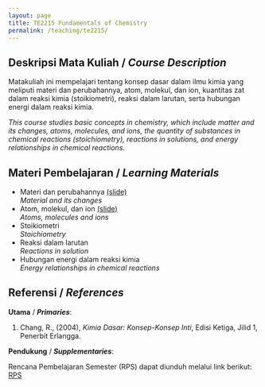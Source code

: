 ```yaml
---
layout: page
title: TE2215 Fundamentals of Chemistry
permalink: /teaching/te2215/
--- 
```


## Deskripsi Mata Kuliah / *Course Description*

Matakuliah ini mempelajari tentang konsep dasar dalam ilmu kimia yang meliputi materi dan perubahannya, atom, molekul, dan ion, kuantitas zat dalam reaksi kimia (stoikiometri), reaksi dalam larutan, serta hubungan energi dalam reaksi kimia.

*This course studies basic concepts in chemistry, which include matter and its changes, atoms, molecules, and ions, the quantity of substances in chemical reactions (stoichiometry), reactions in solutions, and energy relationships in chemical reactions.*

## Materi Pembelajaran / *Learning Materials*

* Materi dan perubahannya [(slide)](\teaching/te2215/Pendahuluan.pdf)
  <br>
  *Material and its changes*
* Atom, molekul, dan ion [(slide)](\teaching/te2215/Atom_Molekul_dan_Ion.pdf)
  <br>
  *Atoms, molecules and ions*
* Stoikiometri
  <br>
  *Stoichiometry*
* Reaksi dalam larutan
  <br>
  *Reactions in solution*
* Hubungan energi dalam reaksi kimia
  <br>
  *Energy relationships in chemical reactions*

## Referensi / *References* 
**Utama** / ***Primaries***:
1. Chang, R., (2004), *Kimia Dasar: Konsep-Konsep Inti*, Edisi Ketiga, Jilid 1, Penerbit Erlangga.

**Pendukung** / ***Supplementaries***:

Rencana Pembelajaran Semester (RPS) dapat diunduh melalui link berikut: [RPS](\teaching\te2215\RPS_KimiaDasar.pdf)
